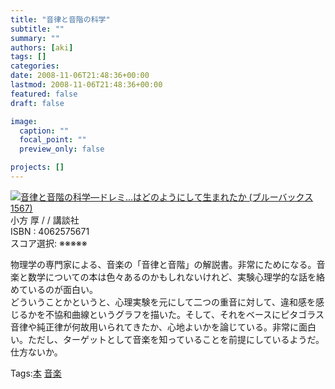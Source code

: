 ```yaml
---
title: "音律と音階の科学"
subtitle: ""
summary: ""
authors: [aki]
tags: []
categories: 
date: 2008-11-06T21:48:36+00:00
lastmod: 2008-11-06T21:48:36+00:00
featured: false
draft: false

image:
  caption: ""
  focal_point: ""
  preview_only: false

projects: []
---
```

![](https://ecx.images-amazon.com/images/I/512kZfo6lZL._SL160_.jpg)[音律と音階の科学―ドレミ…はどのようにして生まれたか (ブルーバックス 1567)](http://item.excite.co.jp/detail/ASIN_4062575671)  
小方 厚 / / 講談社  
ISBN : 4062575671  
スコア選択: ※※※※※  
  
物理学の専門家による、音楽の「音律と音階」の解説書。非常にためになる。音楽と数学についての本は色々あるのかもしれないけれど、実験心理学的な話を絡めているのが面白い。  
どういうことかというと、心理実験を元にして二つの重音に対して、違和感を感じるかを不協和曲線というグラフを描いた。そして、それをベースにピタゴラス音律や純正律が何故用いられてきたか、心地よいかを論じている。非常に面白い。ただし、ターゲットとして音楽を知っていることを前提にしているようだ。仕方ないか。

Tags:[本](http://mrk0369.exblog.jp/tags/%E6%9C%AC/) [音楽](http://mrk0369.exblog.jp/tags/%E9%9F%B3%E6%A5%BD/) 

